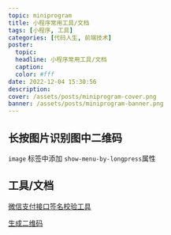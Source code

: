 ```yaml
---
topic: miniprogram
title: 小程序常用工具/文档
tags: [小程序, 工具]
categories: [代码人生, 前端技术]
poster:
  topic:
  headline: 小程序常用工具/文档
  caption:
  color: #fff
date: 2022-12-04 15:30:56
description:
cover: /assets/posts/miniprogram-cover.png
banner: /assets/posts/miniprogram-banner.png
---
```


## 长按图片识别图中二维码

`image` 标签中添加 `show-menu-by-longpress`属性

## 工具/文档

[微信支付接口签名校验工具](https://pay.weixin.qq.com/wiki/doc/api/micropay.php?chapter=20_1)

[生成二维码](https://doc.uqrcode.cn/)

